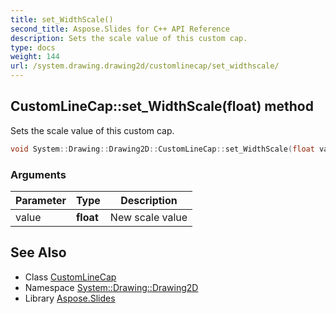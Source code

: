 ```yaml
---
title: set_WidthScale()
second_title: Aspose.Slides for C++ API Reference
description: Sets the scale value of this custom cap.
type: docs
weight: 144
url: /system.drawing.drawing2d/customlinecap/set_widthscale/
---
```

## CustomLineCap::set_WidthScale(float) method


Sets the scale value of this custom cap.

```cpp
void System::Drawing::Drawing2D::CustomLineCap::set_WidthScale(float value)
```


### Arguments

| Parameter | Type | Description |
| --- | --- | --- |
| value | **float** | New scale value |

## See Also

* Class [CustomLineCap](../)
* Namespace [System::Drawing::Drawing2D](../../)
* Library [Aspose.Slides](../../../)